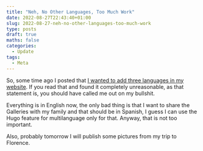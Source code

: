 ```yaml
---
title: "Neh, No Other Languages, Too Much Work"
date: 2022-08-27T22:43:40+01:00
slug: 2022-08-27-neh-no-other-languages-too-much-work
type: posts
draft: true
maths: false
categories:
  - Update
tags:
  - Meta
---
```


So, some time ago I posted that [I wanted to add three languages in my website](https://lmcj.xyz/posts/2022-06-19-languages-in-this-website/). 
If you read that and found it completely unreasonable, as that statement is, you should have called me out on my bullshit.

Everything is in English now, the only bad thing is that I want to share the Galleries with my family and that should be in Spanish, I guess I can use the Hugo feature for multilanguage only for that. Anyway, that is not too important.

Also, probably tomorrow I will publish some pictures from my trip to Florence.
